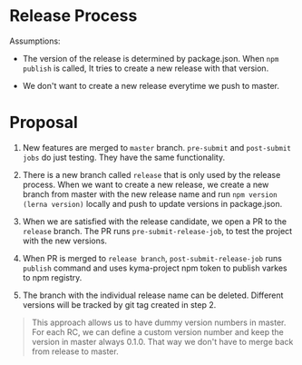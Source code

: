 # Release Process

Assumptions:

- The version of the release is determined by package.json. When `npm publish` is called, It tries to create a new release with that version.

- We don't want to create a new release everytime we push to master.

# Proposal
1) New features are merged to `master` branch. `pre-submit` and `post-submit jobs` do just testing. They have the same functionality.

2) There is a new branch called `release` that is only used by the release process. When we want to create a new release, we create a new branch from master with the new release name and run `npm version (lerna version)` locally and push to update versions in package.json.

3) When we are satisfied with the release candidate, we open a PR to the `release` branch. The PR runs `pre-submit-release-job`, to test the project with the new versions.

4) When PR is merged to `release branch`, `post-submit-release-job` runs `publish` command and uses kyma-project npm token to publish varkes to npm registry. 

5) The branch with the individual release name can be deleted. Different versions will be tracked by git tag created in step 2.

> This approach allows us to have dummy version numbers in master. For each RC, we can define a custom version number and keep the version in master always 0.1.0. That way we don't have to merge back from release to master.

